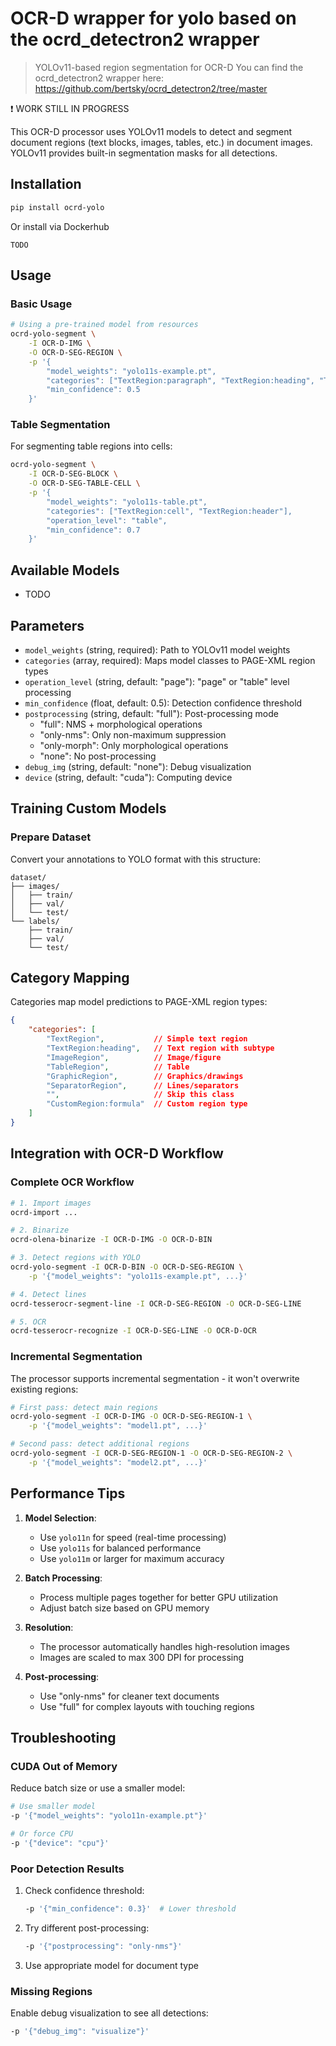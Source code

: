 # OCR-D wrapper for yolo based on the ocrd_detectron2 wrapper

> YOLOv11-based region segmentation for OCR-D
> You can find the ocrd_detectron2 wrapper here: https://github.com/bertsky/ocrd_detectron2/tree/master

❗ WORK STILL IN PROGRESS

This OCR-D processor uses YOLOv11 models to detect and segment document regions (text blocks, images, tables, etc.) in document images. YOLOv11 provides built-in segmentation masks for all detections.

## Installation

```bash
pip install ocrd-yolo
```

Or install via Dockerhub

```commandline
TODO
```

## Usage

### Basic Usage

```bash
# Using a pre-trained model from resources
ocrd-yolo-segment \
    -I OCR-D-IMG \
    -O OCR-D-SEG-REGION \
    -p '{
        "model_weights": "yolo11s-example.pt",
        "categories": ["TextRegion:paragraph", "TextRegion:heading", "TextRegion:floating", "TableRegion", "ImageRegion"],
        "min_confidence": 0.5
    }'
```

### Table Segmentation

For segmenting table regions into cells:

```bash
ocrd-yolo-segment \
    -I OCR-D-SEG-BLOCK \
    -O OCR-D-SEG-TABLE-CELL \
    -p '{
        "model_weights": "yolo11s-table.pt",
        "categories": ["TextRegion:cell", "TextRegion:header"],
        "operation_level": "table",
        "min_confidence": 0.7
    }'
```

## Available Models

- TODO

## Parameters

- `model_weights` (string, required): Path to YOLOv11 model weights
- `categories` (array, required): Maps model classes to PAGE-XML region types
- `operation_level` (string, default: "page"): "page" or "table" level processing
- `min_confidence` (float, default: 0.5): Detection confidence threshold
- `postprocessing` (string, default: "full"): Post-processing mode
  - "full": NMS + morphological operations
  - "only-nms": Only non-maximum suppression
  - "only-morph": Only morphological operations
  - "none": No post-processing
- `debug_img` (string, default: "none"): Debug visualization
- `device` (string, default: "cuda"): Computing device

## Training Custom Models

### Prepare Dataset

Convert your annotations to YOLO format with this structure:

```
dataset/
├── images/
│   ├── train/
│   ├── val/
│   └── test/
└── labels/
    ├── train/
    ├── val/
    └── test/
```

## Category Mapping

Categories map model predictions to PAGE-XML region types:

```json
{
    "categories": [
        "TextRegion",           // Simple text region
        "TextRegion:heading",   // Text region with subtype
        "ImageRegion",          // Image/figure
        "TableRegion",          // Table
        "GraphicRegion",        // Graphics/drawings
        "SeparatorRegion",      // Lines/separators
        "",                     // Skip this class
        "CustomRegion:formula"  // Custom region type
    ]
}
```

## Integration with OCR-D Workflow

### Complete OCR Workflow

```bash
# 1. Import images
ocrd-import ...

# 2. Binarize
ocrd-olena-binarize -I OCR-D-IMG -O OCR-D-BIN

# 3. Detect regions with YOLO
ocrd-yolo-segment -I OCR-D-BIN -O OCR-D-SEG-REGION \
    -p '{"model_weights": "yolo11s-example.pt", ...}'

# 4. Detect lines
ocrd-tesserocr-segment-line -I OCR-D-SEG-REGION -O OCR-D-SEG-LINE

# 5. OCR
ocrd-tesserocr-recognize -I OCR-D-SEG-LINE -O OCR-D-OCR
```

### Incremental Segmentation

The processor supports incremental segmentation - it won't overwrite existing regions:

```bash
# First pass: detect main regions
ocrd-yolo-segment -I OCR-D-IMG -O OCR-D-SEG-REGION-1 \
    -p '{"model_weights": "model1.pt", ...}'

# Second pass: detect additional regions
ocrd-yolo-segment -I OCR-D-SEG-REGION-1 -O OCR-D-SEG-REGION-2 \
    -p '{"model_weights": "model2.pt", ...}'
```

## Performance Tips

1. **Model Selection**:
   - Use `yolo11n` for speed (real-time processing)
   - Use `yolo11s` for balanced performance
   - Use `yolo11m` or larger for maximum accuracy

2. **Batch Processing**:
   - Process multiple pages together for better GPU utilization
   - Adjust batch size based on GPU memory

3. **Resolution**:
   - The processor automatically handles high-resolution images
   - Images are scaled to max 300 DPI for processing

4. **Post-processing**:
   - Use "only-nms" for cleaner text documents
   - Use "full" for complex layouts with touching regions

## Troubleshooting

### CUDA Out of Memory

Reduce batch size or use a smaller model:

```bash
# Use smaller model
-p '{"model_weights": "yolo11n-example.pt"}'

# Or force CPU
-p '{"device": "cpu"}'
```

### Poor Detection Results

1. Check confidence threshold:
   ```bash
   -p '{"min_confidence": 0.3}'  # Lower threshold
   ```

2. Try different post-processing:
   ```bash
   -p '{"postprocessing": "only-nms"}'
   ```

3. Use appropriate model for document type

### Missing Regions

Enable debug visualization to see all detections:

```bash
-p '{"debug_img": "visualize"}'
```